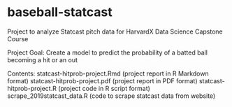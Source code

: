 # baseball-statcast
Project to analyze Statcast pitch data for HarvardX Data Science Capstone Course

Project Goal:
Create a model to predict the probability of a batted ball becoming a hit or an out

Contents:
statcast-hitprob-project.Rmd (project report in R Markdown format)
statcast-hitprob-project.pdf (project report in PDF format)
statcast-hitprob-project.R (project code in R script format)
scrape_2019statcast_data.R (code to scrape statcast data from website)
